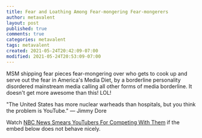 ```yaml
---
title: Fear and Loathing Among Fear-mongering Fear-mongerers
author: metavalent
layout: post
published: true
comments: true
categories: metavalent
tags: metavalent
created: 2021-05-24T20:42:09-07:00
modified: 2021-05-24T20:53:09-07:00
---
```


MSM shipping fear pieces fear-mongering over who gets to cook up and serve out the fear in America's Media Diet, by a borderline personality disordered mainstream media calling all other forms of media borderline. It doesn't get more awesome than this! LOL!

"The United States has more nuclear warheads than hospitals, but you think the problem is YouTube." — Jimmy Dore

Watch [NBC News Smears YouTubers For Competing With Them](https://youtu.be/sd8d7Hf0gMM) if the embed below does not behave nicely. 

<div class="embed-container"><iframeloading="lazy" width="560" height="315" src="https://www.youtube.com/embed/sd8d7Hf0gMM" title="YouTube video player" frameborder="0" allow="accelerometer; autoplay; clipboard-write; encrypted-media; gyroscope; picture-in-picture" allowfullscreen></iframe></div>
